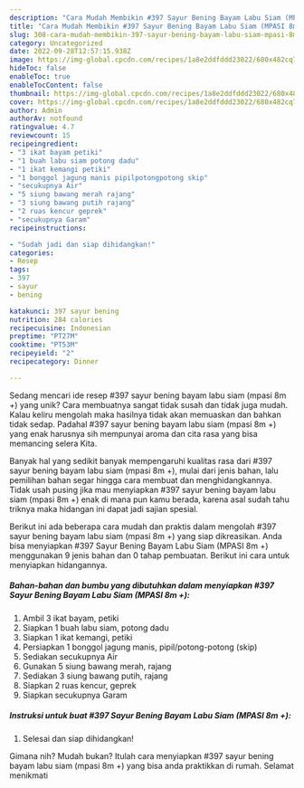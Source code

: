 ```yaml
---
description: "Cara Mudah Membikin #397 Sayur Bening Bayam Labu Siam (MPASI 8m +) yang Lezat"
title: "Cara Mudah Membikin #397 Sayur Bening Bayam Labu Siam (MPASI 8m +) yang Lezat"
slug: 308-cara-mudah-membikin-397-sayur-bening-bayam-labu-siam-mpasi-8m-yang-lezat
category: Uncategorized
date: 2022-09-28T12:57:15.938Z
image: https://img-global.cpcdn.com/recipes/1a8e2ddfddd23022/680x482cq70/397-sayur-bening-bayam-labu-siam-mpasi-8m-foto-resep-utama.jpg
hideToc: false
enableToc: true
enableTocContent: false
thumbnail: https://img-global.cpcdn.com/recipes/1a8e2ddfddd23022/680x482cq70/397-sayur-bening-bayam-labu-siam-mpasi-8m-foto-resep-utama.jpg
cover: https://img-global.cpcdn.com/recipes/1a8e2ddfddd23022/680x482cq70/397-sayur-bening-bayam-labu-siam-mpasi-8m-foto-resep-utama.jpg
author: Admin
authorAv: notfound
ratingvalue: 4.7
reviewcount: 15
recipeingredient:
- "3 ikat bayam petiki"
- "1 buah labu siam potong dadu"
- "1 ikat kemangi petiki"
- "1 bonggol jagung manis pipilpotongpotong skip"
- "secukupnya Air"
- "5 siung bawang merah rajang"
- "3 siung bawang putih rajang"
- "2 ruas kencur geprek"
- "secukupnya Garam"
recipeinstructions:

- "Sudah jadi dan siap dihidangkan!"
categories:
- Resep
tags:
- 397
- sayur
- bening

katakunci: 397 sayur bening 
nutrition: 284 calories
recipecuisine: Indonesian
preptime: "PT27M"
cooktime: "PT53M"
recipeyield: "2"
recipecategory: Dinner

---
```





Sedang mencari ide resep #397 sayur bening bayam labu siam (mpasi 8m +) yang unik? Cara membuatnya sangat tidak susah dan tidak juga mudah. Kalau keliru mengolah maka hasilnya tidak akan memuaskan dan bahkan tidak sedap. Padahal #397 sayur bening bayam labu siam (mpasi 8m +) yang enak harusnya sih mempunyai aroma dan cita rasa yang bisa memancing selera Kita.







Banyak hal yang sedikit banyak mempengaruhi kualitas rasa dari #397 sayur bening bayam labu siam (mpasi 8m +), mulai dari jenis bahan, lalu pemilihan bahan segar hingga cara membuat dan menghidangkannya. Tidak usah pusing jika mau menyiapkan #397 sayur bening bayam labu siam (mpasi 8m +) enak di mana pun kamu berada, karena asal sudah tahu triknya maka hidangan ini dapat jadi sajian spesial.






Berikut ini ada beberapa cara mudah dan praktis dalam mengolah #397 sayur bening bayam labu siam (mpasi 8m +) yang siap dikreasikan. Anda bisa menyiapkan #397 Sayur Bening Bayam Labu Siam (MPASI 8m +) menggunakan 9 jenis bahan dan 0 tahap pembuatan. Berikut ini cara untuk menyiapkan hidangannya.

<!--inarticleads1-->

##### Bahan-bahan dan bumbu yang dibutuhkan dalam menyiapkan #397 Sayur Bening Bayam Labu Siam (MPASI 8m +):

1. Ambil 3 ikat bayam, petiki
1. Siapkan 1 buah labu siam, potong dadu
1. Siapkan 1 ikat kemangi, petiki
1. Persiapkan 1 bonggol jagung manis, pipil/potong-potong (skip)
1. Sediakan secukupnya Air
1. Gunakan 5 siung bawang merah, rajang
1. Sediakan 3 siung bawang putih, rajang
1. Siapkan 2 ruas kencur, geprek
1. Siapkan secukupnya Garam




<!--inarticleads2-->

##### Instruksi untuk buat #397 Sayur Bening Bayam Labu Siam (MPASI 8m +):


1. Selesai dan siap dihidangkan!



Gimana nih? Mudah bukan? Itulah cara menyiapkan #397 sayur bening bayam labu siam (mpasi 8m +) yang bisa anda praktikkan di rumah. Selamat menikmati
